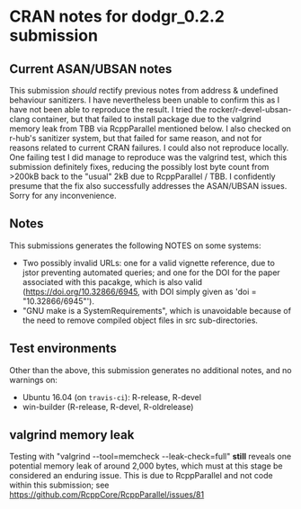 # CRAN notes for dodgr_0.2.2 submission

## Current ASAN/UBSAN notes

This submission *should* rectify previous notes from address & undefined
behaviour sanitizers. I have nevertheless been unable to confirm this as I have
not been able to reproduce the result. I tried the rocker/r-devel-ubsan-clang
container, but that failed to install package due to the valgrind memory leak
from TBB via RcppParallel mentioned below. I also checked on r-hub's sanitizer
system, but that failed for same reason, and not for reasons related to current
CRAN failures. I could also not reproduce locally. One failing test I did
manage to reproduce was the valgrind test, which this submission definitely
fixes, reducing the possibly lost byte count from >200kB back to the "usual"
2kB due to RcppParallel / TBB. I confidently presume that the fix also
successfully addresses the ASAN/UBSAN issues. Sorry for any inconvenience.

## Notes

This submissions generates the following NOTES on some systems:

* Two possibly invalid URLs: one for a valid vignette reference, due to jstor
  preventing automated queries; and one for the DOI for the paper associated
  with this pacakge, which is also valid (https://doi.org/10.32866/6945, with
  DOI simply given as 'doi = "10.32866/6945"').
* "GNU make is a SystemRequirements", which is unavoidable because of the need
  to remove compiled object files in src sub-directories.

## Test environments

Other than the above, this submission generates no additional notes, and no
warnings on:
* Ubuntu 16.04 (on `travis-ci`): R-release, R-devel
* win-builder (R-release, R-devel, R-oldrelease)

## valgrind memory leak

Testing with "valgrind --tool=memcheck --leak-check=full" **still** reveals one
potential memory leak of around 2,000 bytes, which must at this stage be
considered an enduring issue. This is due to RcppParallel and not code within
this submission; see
https://github.com/RcppCore/RcppParallel/issues/81
